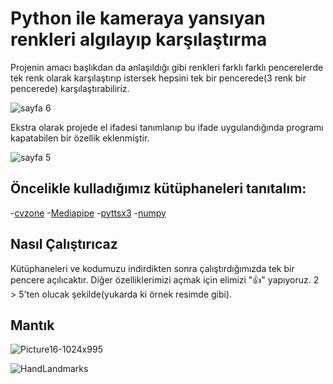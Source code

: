 # Python ile kameraya yansıyan renkleri algılayıp karşılaştırma

Projenin amacı başlıkdan da anlaşıldığı gibi renkleri farklı farklı pencerelerde tek renk olarak karşılaştırıp istersek hepsini tek bir pencerede(3 renk bir pencerede) karşılaştırabiliriz.

![sayfa 6](https://github.com/HiroZombi/Projects/assets/59577495/2412709d-a91f-49bd-9e17-43235356f26e)

Ekstra olarak projede el ifadesi tanımlanıp bu ifade uygulandığında programı kapatabilen bir özellik eklenmiştir.

![sayfa 5](https://github.com/HiroZombi/Projects/assets/59577495/7cb9bd1e-c71a-4f54-a4b0-aea9e875e750)

## Öncelikle kulladığımız kütüphaneleri tanıtalım:

-[cvzone](https://pypi.org/project/cvzone/)
-[Mediapipe](https://pypi.org/project/mediapipe/)
-[pyttsx3](https://pypi.org/project/pyttsx3/)
-[numpy](https://pypi.org/project/numpy/)

## Nasıl Çalıştırıcaz

Kütüphaneleri ve kodumuzu indirdikten sonra çalıştırdığımızda tek bir pencere açılıcaktır. Diğer özelliklerimizi açmak için elimizi "👍" yapıyoruz. 2 > 5'ten olucak şekilde(yukarda ki örnek resimde gibi).

## Mantık

![Picture16-1024x995](https://github.com/HiroZombi/Projects/assets/59577495/d5813d2a-8bcc-43f7-afbf-c349763cc6e5)


![HandLandmarks](https://github.com/HiroZombi/Projects/assets/59577495/29439b1d-91b8-4f51-ba83-2fef2a59aef0)
